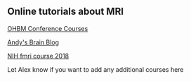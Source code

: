 
## Online tutorials about MRI

[OHBM Conference Courses](https://www.pathlms.com/ohbm/courses)

[Andy's Brain Blog](http://andysbrainblog.blogspot.com/)

[NIH fmri course 2018](https://fmrif.nimh.nih.gov/public/fmri-course/index_html)

Let Alex know if you want to add any additional courses here
